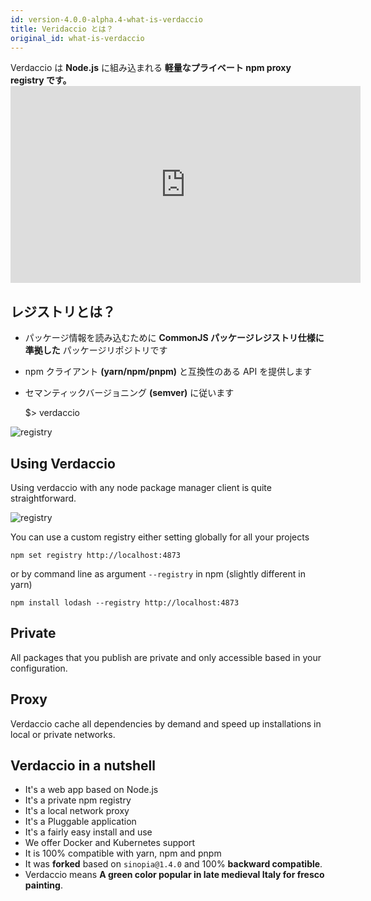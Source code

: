 ```yaml
---
id: version-4.0.0-alpha.4-what-is-verdaccio
title: Veridaccio とは？
original_id: what-is-verdaccio
---
```


Verdaccio は **Node.js** に組み込まれる **軽量なプライベート npm proxy registry です。** <iframe width="560" height="315" src="https://www.youtube.com/embed/hDIFKzmoCaA" frameborder="0" allow="accelerometer; autoplay; encrypted-media; gyroscope; picture-in-picture" allowfullscreen mark="crwd-mark"></iframe> 

## レジストリとは？

* パッケージ情報を読み込むために **CommonJS パッケージレジストリ仕様に準拠した** パッケージリポジトリです
* npm クライアント **(yarn/npm/pnpm)** と互換性のある API を提供します
* セマンティックバージョニング **(semver)** に従います

    $> verdaccio
    

![registry](assets/verdaccio_server.gif)

## Using Verdaccio

Using verdaccio with any node package manager client is quite straightforward.

![registry](assets/npm_install.gif)

You can use a custom registry either setting globally for all your projects

    npm set registry http://localhost:4873
    

or by command line as argument `--registry` in npm (slightly different in yarn)

    npm install lodash --registry http://localhost:4873
    

## Private

All packages that you publish are private and only accessible based in your configuration.

## Proxy

Verdaccio cache all dependencies by demand and speed up installations in local or private networks.

## Verdaccio in a nutshell

* It's a web app based on Node.js
* It's a private npm registry
* It's a local network proxy
* It's a Pluggable application
* It's a fairly easy install and use
* We offer Docker and Kubernetes support
* It is 100% compatible with yarn, npm and pnpm
* It was **forked** based on `sinopia@1.4.0` and 100% **backward compatible**.
* Verdaccio means **A green color popular in late medieval Italy for fresco painting**.